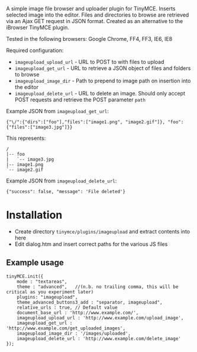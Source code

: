 A simple image file browser and uploader plugin for TinyMCE. Inserts selected image into the editor. Files and directories to browse are retrieved via an Ajax GET request in JSON format. Created as an alternative to the iBrowser TinyMCE plugin.

Tested in the following browsers: Google Chrome, FF4, FF3, IE6, IE8

Required configuration:

* `imageupload_upload_url` - URL to POST to with files to upload 
* `imageupload_get_url` - URL to retrieve a JSON object of files and folders to browse
* `imageupload_image_dir` - Path to prepend to image path on insertion into the editor
* `imageupload_delete_url` - URL to delete an image. Should only accept POST requests and retrieve the POST parameter `path`

Example JSON from `imageupload_get_url`:

	{"\/":{"dirs":["foo"],"files":["image1.png", "image2.gif"]}, "foo":{"files":["image3.jpg"]}}

This represents:

    /
	|-- foo
	|   `-- image3.jpg
	|-- image1.png
	`-- image2.gif

Example JSON from `imageupload_delete_url`:

    {"success": false, "message": 'File deleted'}

# Installation #

* Create directory `tinymce/plugins/imageupload` and extract contents into here
* Edit dialog.htm and insert correct paths for the various JS files

## Example usage ##

	tinyMCE.init({
        mode : "textareas",
        theme : "advanced",   //(n.b. no trailing comma, this will be critical as you experiment later)
        plugins: "imageupload",
        theme_advanced_buttons3_add : "separator, imageupload",
        relative_urls : true, // Default value
        document_base_url : 'http://www.example.com/',
        imageupload_upload_url : 'http://www.example.com/upload_image',
        imageupload_get_url : 'http://www.example.com/get_uploaded_images',
        imageupload_image_dir : '/images/uploaded',
        imageupload_delete_url : 'http://www.example.com/delete_image'
	});
